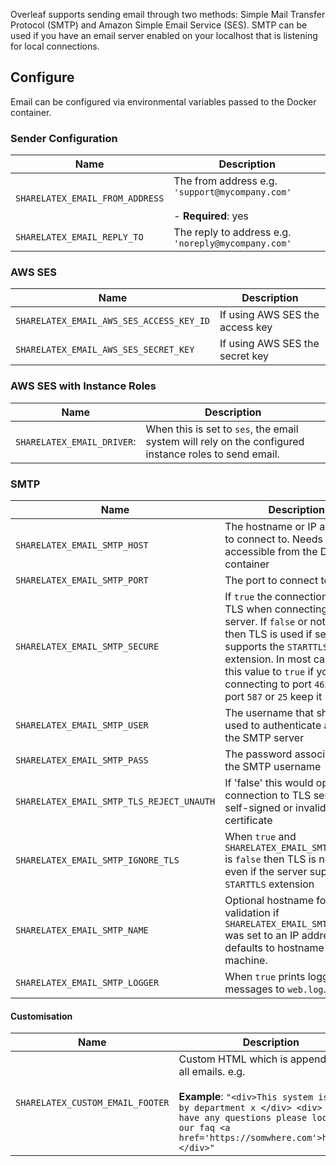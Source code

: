 <style>
table th:first-of-type {
    width: 40%;
    word-break: break-all;
}
table th:nth-of-type(2) {
    width: 60%;
}
</style>

Overleaf supports sending email through two methods: Simple Mail Transfer Protocol (SMTP) and Amazon Simple Email Service (SES). SMTP can be used if you have an email server enabled on your localhost that is listening for local connections.

## Configure

Email can be configured via environmental variables passed to the Docker container.

### Sender Configuration

| Name | Description |
|------|-------------|
| `SHARELATEX_EMAIL_FROM_ADDRESS` | The from address e.g. `'support@mycompany.com'` <br /><br />- **Required**: yes |
| `SHARELATEX_EMAIL_REPLY_TO` | The reply to address e.g. `'noreply@mycompany.com'` |

### AWS SES

| Name | Description |
|------|-------------|
| `SHARELATEX_EMAIL_AWS_SES_ACCESS_KEY_ID` | If using AWS SES the access key |
| `SHARELATEX_EMAIL_AWS_SES_SECRET_KEY` | If using AWS SES the secret key |

### AWS SES with Instance Roles

| Name | Description |
|------|-------------|
| `SHARELATEX_EMAIL_DRIVER`: | When this is set to `ses`, the email system will rely on the configured instance roles to send email. |

### SMTP

| Name | Description |
|------|-------------|
| `SHARELATEX_EMAIL_SMTP_HOST` | The hostname or IP address to connect to. Needs to be accessible from the Docker container |
| `SHARELATEX_EMAIL_SMTP_PORT` | The port to connect to |
| `SHARELATEX_EMAIL_SMTP_SECURE` | If `true` the connection will use TLS when connecting to server. If `false` or not set, then TLS is used if server supports the `STARTTLS` extension. In most cases set this value to `true` if you are connecting to port `465`. For port `587` or `25` keep it `false` |
| `SHARELATEX_EMAIL_SMTP_USER` | The username that should be used to authenticate against the SMTP server |
| `SHARELATEX_EMAIL_SMTP_PASS` | The password associated with the SMTP username |
| `SHARELATEX_EMAIL_SMTP_TLS_REJECT_UNAUTH` | If 'false' this would open a connection to TLS server with self-signed or invalid TLS certificate |
| `SHARELATEX_EMAIL_SMTP_IGNORE_TLS` | When `true` and `SHARELATEX_EMAIL_SMTP_SECURE` is `false` then TLS is not used even if the server supports `STARTTLS` extension|
| `SHARELATEX_EMAIL_SMTP_NAME` | Optional hostname for TLS validation if `SHARELATEX_EMAIL_SMTP_HOST` was set to an IP address, defaults to hostname of the machine.|
| `SHARELATEX_EMAIL_SMTP_LOGGER` | When `true` prints logging messages to `web.log`.|

#### Customisation

| Name | Description |
|------|-------------|
| `SHARELATEX_CUSTOM_EMAIL_FOOTER` | Custom HTML which is appended to all emails. e.g.<br /><br /> **Example**: `"<div>This system is run by department x </div> <div> If you have any questions please look at our faq <a href='https://somwhere.com'>here</a></div>"` |
